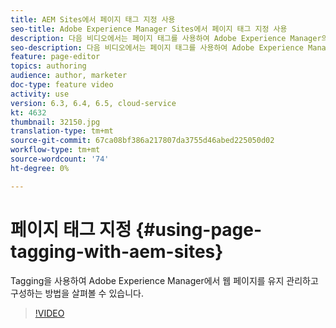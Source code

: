 ```yaml
---
title: AEM Sites에서 페이지 태그 지정 사용
seo-title: Adobe Experience Manager Sites에서 페이지 태그 지정 사용
description: 다음 비디오에서는 페이지 태그를 사용하여 Adobe Experience Manager의 웹 사이트 내에서 컨텐츠를 빠르고 손쉽게 분류하는 방법을 살펴봅니다.
seo-description: 다음 비디오에서는 페이지 태그를 사용하여 Adobe Experience Manager의 웹 사이트 내에서 컨텐츠를 빠르고 손쉽게 분류하는 방법을 살펴봅니다.
feature: page-editor
topics: authoring
audience: author, marketer
doc-type: feature video
activity: use
version: 6.3, 6.4, 6.5, cloud-service
kt: 4632
thumbnail: 32150.jpg
translation-type: tm+mt
source-git-commit: 67ca08bf386a217807da3755d46abed225050d02
workflow-type: tm+mt
source-wordcount: '74'
ht-degree: 0%

---
```



# 페이지 태그 지정 {#using-page-tagging-with-aem-sites}

Tagging을 사용하여 Adobe Experience Manager에서 웹 페이지를 유지 관리하고 구성하는 방법을 살펴볼 수 있습니다.

>[!VIDEO](https://video.tv.adobe.com/v/32150?quality=12&learn=on)
